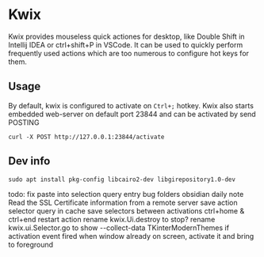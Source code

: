 # Kwix

Kwix provides mouseless quick actiones for desktop, like Double Shift in Intellij IDEA or ctrl+shift+P in VSCode.
It can be used to quickly perform frequently used actions which are too numerous to configure hot keys for them.

## Usage

By default, kwix is configured to activate on `Ctrl+;` hotkey.
Kwix also starts embedded web-server on default port 23844 and can be activated by send POSTING

	curl -X POST http://127.0.0.1:23844/activate






## Dev info

	sudo apt install pkg-config libcairo2-dev libgirepository1.0-dev


todo:
	fix paste into selection query entry bug
	folders
	obsidian daily note
	Read the SSL Certificate information from a remote server
	save action selector query in cache
	save selectors between activations
	ctrl+home & ctrl+end
	restart action
	rename kwix.Ui.destroy to stop?
	rename kwix.ui.Selector.go to show
	--collect-data TKinterModernThemes
	if activation event fired when window already on screen, activate it and bring to foreground
